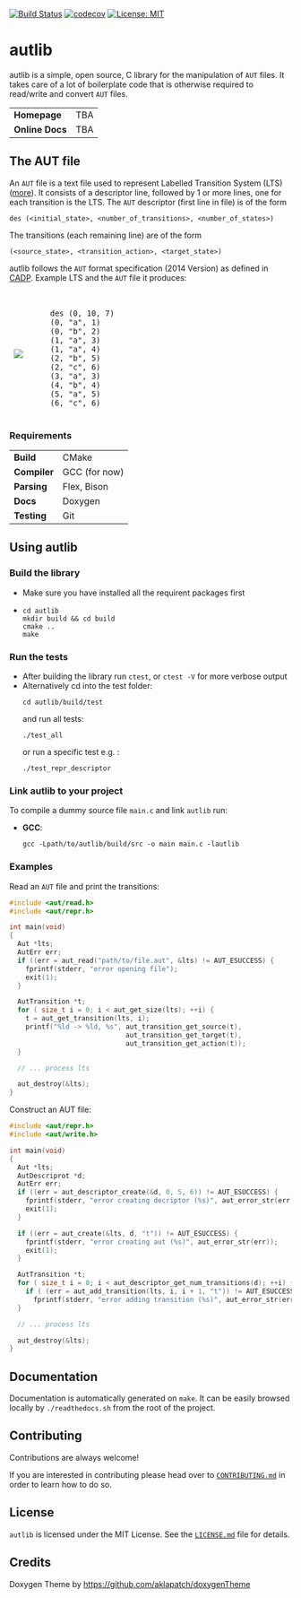 
[![Build Status](https://travis-ci.com/gkarlos/autlib.svg?branch=master)](https://travis-ci.com/gkarlos/autlib) [![codecov](https://codecov.io/gh/gkarlos/autlib/branch/master/graph/badge.svg)](https://codecov.io/gh/gkarlos/autlib-ws/branch/master/graph/badge.svg) [![License: MIT](https://img.shields.io/badge/License-MIT-blue.svg)](https://opensource.org/licenses/MIT)

autlib
======
autlib is a simple, open source, C library for the manipulation of `AUT` files. It takes care of a lot of boilerplate code that is otherwise required to read/write and convert `AUT` files.

<table>
  <tr>
    <td><b>Homepage</b></td>
    <td>TBA</td>
  </tr>
  <tr>
    <td><b>Online Docs</b></td>
    <td>TBA</td>
  </tr>
</table>

## The AUT file
An `AUT` file is a text file used to represent Labelled Transition System (LTS) ([more](https://en.wikipedia.org/wiki/Transition_system)). It consists of a descriptor line, followed by 1 or more lines, one for each transition is the LTS. The `AUT` descriptor (first line in file) is of the form

```des (<initial_state>, <number_of_transitions>, <number_of_states>)```

The transitions (each remaining line) are of the form

```(<source_state>, <transition_action>, <target_state>)```

autlib follows the `AUT` format specification (2014 Version) as defined in [CADP](https://cadp.inria.fr/man/aut.html). Example LTS and the `AUT` file it produces:

<table border="0" style="border-style : hidden!important;">
 <tr>
    <td style="border-style : hidden!important;">
      <img class="center-block" src="https://www.researchgate.net/profile/Haiyu_Pan/publication/267047900/figure/fig2/AS:673458769903620@1537576491710/The-labelled-transition-system-A.ppm">
    </td>
    <td style="border-style : hidden!important;"> 
      <pre> <code>
    des (0, 10, 7)
    (0, "a", 1)
    (0, "b", 2)
    (1, "a", 3)
    (1, "a", 4)
    (2, "b", 5)
    (2, "c", 6)
    (3, "a", 3)
    (4, "b", 4)
    (5, "a", 5)
    (6, "c", 6)</code></pre>
    </td>
 </tr>
</table>

### Requirements

<table>
  <tr>
    <td><b>Build</b></td>
    <td>CMake</td>
  </tr>
  <tr>
    <td><b>Compiler</b></td>
    <td>GCC (for now)</td>
  </tr>
  <tr>
    <td><b>Parsing</b></td>
    <td>Flex, Bison</td>
  </tr>
  <tr>
    <td><b>Docs</b></td>
    <td>Doxygen</td>
  </tr>
  <tr>
    <td><b>Testing</b></td>
    <td>Git</td>
  </tr>
</table>

## Using autlib

### Build the library
- Make sure you have installed all the requirent packages first
- ```
  cd autlib
  mkdir build && cd build
  cmake ..
  make
  ```

### Run the tests
- After building the library run `ctest`, or `ctest -V` for more verbose output
- Alternatively cd into the test folder:
  ```
  cd autlib/build/test
  ```
  and run all tests:
  ```
  ./test_all
  ```
  or run a specific test e.g. :
  ```
  ./test_repr_descriptor
  ```
### Link autlib to your project
To compile a dummy source file `main.c` and link `autlib` run:
- <b>GCC</b>:
  ```
  gcc -Lpath/to/autlib/build/src -o main main.c -lautlib 
  ```

### Examples

Read an `AUT` file and print the transitions:
```c
#include <aut/read.h>
#include <aut/repr.h>

int main(void)
{
  Aut *lts;
  AutErr err;
  if ((err = aut_read("path/to/file.aut", &lts) != AUT_ESUCCESS) {
    fprintf(stderr, "error opening file");
    exit(1);
  }

  AutTransition *t;
  for ( size_t i = 0; i < aut_get_size(lts); ++i) {
    t = aut_get_transition(lts, i);
    printf("%ld -> %ld, %s", aut_transition_get_source(t),
                             aut_transition_get_target(t),
                             aut_transition_get_action(t));
  }

  // ... process lts

  aut_destroy(&lts);
}
```

Construct an AUT file:
```c
#include <aut/repr.h>
#include <aut/write.h>

int main(void)
{
  Aut *lts;
  AutDescriprot *d;
  AutErr err;
  if ((err = aut_descriptor_create(&d, 0, 5, 6)) != AUT_ESUCCESS) {
    fprintf(stderr, "error creating decriptor (%s)", aut_error_str(err));
    exit(1);
  }

  if ((err = aut_create(&lts, d, "t")) != AUT_ESUCCESS) {
    fprintf(stderr, "error creating aut (%s)", aut_error_str(err));
    exit(1);
  }

  AutTransition *t;
  for ( size_t i = 0; i < aut_descriptor_get_num_transitions(d); ++i) {
    if ( (err = aut_add_transition(lts, i, i + 1, "t")) != AUT_ESUCCESS)
      fprintf(stderr, "error adding transition (%s)", aut_error_str(err));
  }

  // ... process lts

  aut_destroy(&lts);
}
```
## Documentation

Documentation is automatically generated on `make`. It can be easily browsed locally by `./readthedocs.sh` from the root of the project.

## Contributing
Contributions are always welcome!

If you are interested in contributing please head over to [`CONTRIBUTING.md`](./CONTRIBUTING.md) in order to learn how to do so.

## License
`autlib` is licensed under the MIT License. See the [`LICENSE.md`](./LICENSE.md) file for details.

## Credits
Doxygen Theme by https://github.com/aklapatch/doxygenTheme
